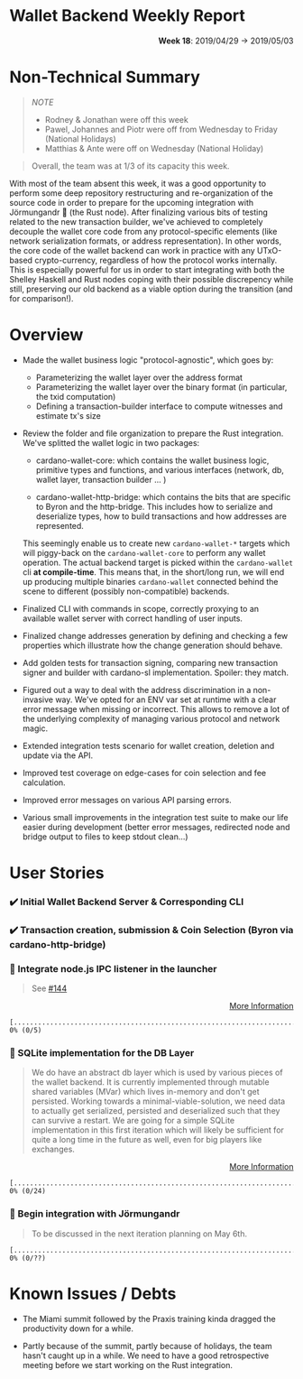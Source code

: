 # Wallet Backend Weekly Report 

<p align="right">
  <strong>Week 18</strong>: 2019/04/29 →  2019/05/03
</p>

# Non-Technical Summary

> _NOTE_
>
> - Rodney & Jonathan were off this week
> - Pawel, Johannes and Piotr were off from Wednesday to Friday (National Holidays)
> - Matthias & Ante were off on Wednesday (National Holiday)

> Overall, the team was at 1/3 of its capacity this week.

With most of the team absent this week, it was a good opportunity to perform
some deep repository restructuring and re-organization of the source code in
order to prepare for the upcoming integration with Jörmungandr :snake: (the
Rust node). After finalizing various bits of testing related to the new
transaction builder, we've achieved to completely decouple the wallet core code
from any protocol-specific elements (like network serialization formats, or
address representation). In other words, the core code of the wallet backend
can work in practice with any UTxO-based crypto-currency, regardless of how the
protocol works internally. This is especially powerful for us in order to start
integrating with both the Shelley Haskell and Rust nodes coping with their
possible discrepency while still, preserving our old backend as a viable option
during the transition (and for comparison!).

# Overview 

- Made the wallet business logic "protocol-agnostic", which goes by:
  - Parameterizing the wallet layer over the address format 
  - Parameterizing the wallet layer over the binary format (in particular, the txid computation)
  - Defining a transaction-builder interface to compute witnesses and estimate tx's size

- Review the folder and file organization to prepare the Rust integration. We've
  splitted the wallet logic in two packages:
  - cardano-wallet-core: which contains the wallet business logic, primitive types
    and functions, and various interfaces (network, db, wallet layer, transaction builder ... )

  - cardano-wallet-http-bridge: which contains the bits that are specific to Byron 
    and the http-bridge. This includes how to serialize and deserialize types, how to build
    transactions and how addresses are represented. 

  This seemingly enable us to create new `cardano-wallet-*` targets which will piggy-back
  on the `cardano-wallet-core` to perform any wallet operation. The actual backend target
  is picked within the `cardano-wallet` cli **at compile-time**. This means that, in the 
  short/long run, we will end up producing multiple binaries `cardano-wallet` connected 
  behind the scene to different (possibly non-compatible) backends.
  
- Finalized CLI with commands in scope, correctly proxying to an available wallet server 
  with correct handling of user inputs. 

- Finalized change addresses generation by defining and checking a few properties
  which illustrate how the change generation should behave.

- Add golden tests for transaction signing, comparing new transaction signer and
  builder with cardano-sl implementation. Spoiler: they match.

- Figured out a way to deal with the address discrimination in a non-invasive way. 
  We've opted for an ENV var set at runtime with a clear error message when missing
  or incorrect. This allows to remove a lot of the underlying complexity of managing 
  various protocol and network magic. 

- Extended integration tests scenario for wallet creation, deletion and update via the API.

- Improved test coverage on edge-cases for coin selection and fee calculation. 

- Improved error messages on various API parsing errors.

- Various small improvements in the integration test suite to make our life easier during
  development (better error messages, redirected node and bridge output to files to keep
  stdout clean...)

# User Stories 

### :heavy_check_mark: Initial Wallet Backend Server & Corresponding CLI

### :heavy_check_mark: Transaction creation, submission & Coin Selection (Byron via cardano-http-bridge)

### :hammer: Integrate node.js IPC listener in the launcher

> See [#144](https://github.com/input-output-hk/cardano-wallet/issues/144)

<p align="right">
  <a target="_blank" href="https://github.com/input-output-hk/cardano-wallet/milestones#workspaces/cardano-wallet-5c7916c0f178504aa753dea9/reports/burndown?milestoneId=4196951">More Information</a>
</p>

```
[...............................................................................] 0% (0/5)
```

### :hammer: SQLite implementation for the DB Layer

> We do have an abstract db layer which is used by various pieces of the wallet
> backend. It is currently implemented through mutable shared variables (MVar)
> which lives in-memory and don't get persisted. Working towards a
> minimal-viable-solution, we need data to actually get serialized, persisted
> and deserialized such that they can survive a restart. We are going for a
> simple SQLite implementation in this first iteration which will likely be
> sufficient for quite a long time in the future as well, even for big players
> like exchanges.

<p align="right">
  <a target="_blank" href="https://github.com/input-output-hk/cardano-wallet/milestones#workspaces/cardano-wallet-5c7916c0f178504aa753dea9/reports/burndown?milestoneId=4196956">More Information</a>
</p>

```
[...............................................................................] 0% (0/24)
```

### :hammer: Begin integration with Jörmungandr

> To be discussed in the next iteration planning on May 6th.

```
[...............................................................................] 0% (0/??)
```


# Known Issues / Debts

- The Miami summit followed by the Praxis training kinda dragged the productivity down 
  for a while. 

- Partly because of the summit, partly because of holidays, the team hasn't
  caught up in a while. We need to have a good retrospective meeting before 
  we start working on the Rust integration.
